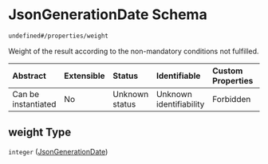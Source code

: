 # JsonGenerationDate Schema

```txt
undefined#/properties/weight
```

Weight of the result according to the non-mandatory conditions not fulfilled.

| Abstract            | Extensible | Status         | Identifiable            | Custom Properties | Additional Properties | Access Restrictions | Defined In                                                                                       |
| :------------------ | :--------- | :------------- | :---------------------- | :---------------- | :-------------------- | :------------------ | :----------------------------------------------------------------------------------------------- |
| Can be instantiated | No         | Unknown status | Unknown identifiability | Forbidden         | Allowed               | none                | [ghcEngineOutput.schema.json\*](../../../out/ghcEngineOutput.schema.json "open original schema") |

## weight Type

`integer` ([JsonGenerationDate](ghcengineoutput-properties-jsongenerationdate-1.md))
